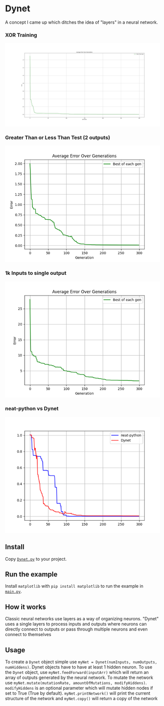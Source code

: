 # Dynet
A concept I came up which ditches the idea of "layers" in a neural network.

### XOR Training
![A picture of the XOR test's error graph](assets/XOR_.png)
### Greater Than or Less Than Test (2 outputs)
![2 Outputs Test](assets/GreaterLess2Outs.png)
### 1k Inputs to single output
![1k Inputs](assets/1kGoL.png)
### neat-python vs Dynet
![Neat-python vs dynet](assets/neatPythonvsDynet.png)

## Install
Copy [`Dynet.py`](Dynet.py) to your project.

## Run the example

Install `matplotlib` with `pip install matplotlib` to run the example in 
[`main.py`](main.py).

## How it works
Classic neural networks use layers as a way of organizing neurons. 
"Dynet" uses a single layers to process inputs and outputs where neurons can 
directly connect to outputs or pass through multiple neurons and even connect to themselves

## Usage
To create a `Dynet` object simple use `myNet = Dynet(numInputs, numOutputs, numHiddens)`. Dynet objects have to have at least 1 hidden neuron.
To use the `Dynet` object, use `myNet.feedForward(inputArr)` which will return an array of outputs generated by the neural network.
To mutate the network use `myNet.mutate(mutationRate, amountOfMutations, modifyHiddens)`. `modifyHiddens` is an optional parameter which will mutate hidden nodes if set to True (True by default). `myNet.printNetwork()` will print the current structure of the network and `myNet.copy()` will return a copy of the network 